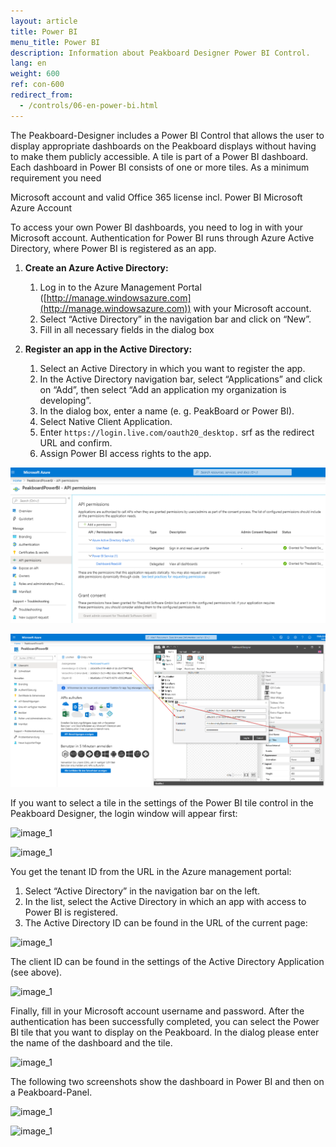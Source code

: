 ```yaml
---
layout: article
title: Power BI  
menu_title: Power BI
description: Information about Peakboard Designer Power BI Control.
lang: en
weight: 600
ref: con-600
redirect_from:
  - /controls/06-en-power-bi.html
---
```


The Peakboard-Designer includes a Power BI Control that allows the user to display appropriate dashboards on the Peakboard displays without having to make them publicly accessible. A tile is part of a Power BI dashboard. Each dashboard in Power BI consists of one or more tiles. As a minimum requirement you need

Microsoft account and valid Office 365 license incl. Power BI
Microsoft Azure Account

To access your own Power BI dashboards, you need to log in with your Microsoft account. Authentication for Power BI runs through Azure Active Directory, where Power BI is registered as an app.

 1. **Create an Azure Active Directory:**
    1. Log in to the Azure Management Portal ([http://manage.windowsazure.com](http://manage.windowsazure.com)) with your
    Microsoft account.
    2. Select “Active Directory” in the navigation bar and click on “New”.
    3. Fill in all necessary fields in the dialog box

2. **Register an app in the Active Directory:**
    1. Select an Active Directory in which you want to register the app.
    2. In the Active Directory navigation bar, select “Applications” and click on “Add”, then select “Add an application my organization is developing”.
    3. In the dialog box, enter a name (e. g. PeakBoard or Power BI).
    4. Select Native Client Application.
    5. Enter `https://login.live.com/oauth20_desktop.` srf as the redirect URL and confirm.
    6. Assign Power BI access rights to the app.

![image_1](/assets/images/Controls/Controls-Power/ControlsPowerBI02.png)


![image_1](/assets/images/Controls/Controls-Power/ControlsPowerBI03.png)

If you want to select a tile in the settings of the Power BI tile control in the Peakboard Designer, the login window will appear first:

![image_1](/assets/images/Controls/Controls-Power/ControlsPowerBI04.png)

![image_1](/assets/images/Controls/Controls-Power/ControlsPowerBI05.png)

You get the tenant ID from the URL in the Azure management portal:

  1.  Select “Active Directory” in the navigation bar on the left.
  2.  In the list, select the Active Directory in which an app with access to Power BI is registered.
  1. The Active Directory ID can be found in the URL of the current page:

![image_1](/assets/images/Controls/Controls-Power/ControlsPowerBI06.png)

The client ID can be found in the settings of the Active Directory Application (see above).

![image_1](/assets/images/Controls/Controls-Power/ControlsPowerBI07.png)

Finally, fill in your Microsoft account username and password. After the authentication has been successfully completed, you can select the Power BI tile that you want to display on the Peakboard. In the dialog please enter the name of the dashboard and the tile.

![image_1](/assets/images/Controls/Controls-Power/ControlsPowerBI08.png)

The following two screenshots show the dashboard in Power BI and then on a Peakboard-Panel.

![image_1](/assets/images/Controls/Controls-Power/ControlsPowerBI09.png)

![image_1](/assets/images/Controls/Controls-Power/ControlsPowerBI10.png)
